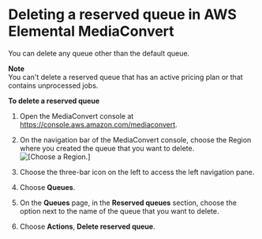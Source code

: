 # Deleting a reserved queue in AWS Elemental MediaConvert<a name="deleting-a-reserved-queue"></a>

You can delete any queue other than the default queue\.

**Note**  
You can't delete a reserved queue that has an active pricing plan or that contains unprocessed jobs\.

**To delete a reserved queue**

1. Open the MediaConvert console at [https://console\.aws\.amazon\.com/mediaconvert](https://console.aws.amazon.com/mediaconvert)\.

1. On the navigation bar of the MediaConvert console, choose the Region where you created the queue that you want to delete\.  
![\[Choose a Region.\]](http://docs.aws.amazon.com/mediaconvert/latest/ug/images/regions-list.png)

1. Choose the three\-bar icon on the left to access the left navigation pane\.

1. Choose **Queues**\.

1. On the **Queues** page, in the **Reserved queues** section, choose the option next to the name of the queue that you want to delete\.

1. Choose **Actions**, **Delete reserved queue**\.